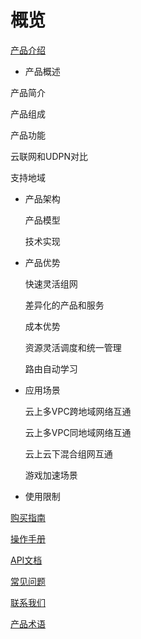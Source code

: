 # 概览

  [产品介绍](ugn/Document/Introduction.md)

-   产品概述

  产品简介

  产品组成 

  产品功能

  云联网和UDPN对比

  支持地域

- 产品架构

  产品模型

  技术实现

- 产品优势

  快速灵活组网

  差异化的产品和服务

  成本优势

  资源灵活调度和统一管理

  路由自动学习

- 应用场景

  云上多VPC跨地域网络互通

  云上多VPC同地域网络互通

  云上云下混合组网互通

  游戏加速场景

- 使用限制

 [购买指南](ugn/Document/Purchase.md)

 [操作手册](ugn/Document/Guide/Guide.md)

 [API文档](ugn/Document/API.md)

 [常见问题](ugn/Document/Q&A.md)

 [联系我们](ugn/Document/Connection.md)

 [产品术语](/ugn/Document/glossary.md)